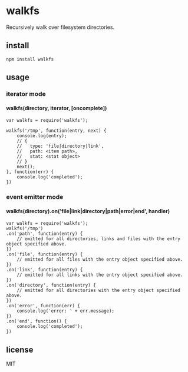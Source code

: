 # walkfs
Recursively walk over filesystem directories.

## install
```
npm install walkfs
```

## usage
### iterator mode
#### walkfs(directory, iterator, [oncomplete])

```
var walkfs = require('walkfs');

walkfs('/tmp', function(entry, next) {
	console.log(entry);
	// {
	//   type: 'file|directory|link',
	//   path: <item path>,
	//   stat: <stat object>
	// }
	next();
}, function(err) {
	console.log('completed');
})
```

### event emitter mode
#### walkfs(directory).on('file|link|directory|path|error|end', handler)

```
var walkfs = require('walkfs');
walkfs('/tmp')
.on('path', function(entry) {
	// emitted for all directories, links and files with the entry object specified above.
})
.on('file', function(entry) {
	// emitted for all files with the entry object specified above.
})
.on('link', function(entry) {
	// emitted for all links with the entry object specified above.
})
.on('directory', function(entry) {
	// emitted for all directories with the entry object specified above.
})
.on('error', function(err) {
	console.log('error: ' + err.message);
})
.on('end', function() {
	console.log('completed');
})
```

## license
MIT